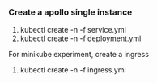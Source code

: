### Create a apollo single instance

1. kubectl create -n <namespace> -f service.yml
2. kubectl create -n <namespace> -f deployment.yml

For minikube experiment, create a ingress

1. kubectl create -n <namespace> -f ingress.yml
